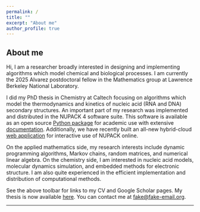 ```yaml
---
permalink: /
title: ""
excerpt: "About me"
author_profile: true
---
```


## About me

Hi, I am a researcher broadly interested in designing and implementing algorithms which model chemical and biological processes.
I am currently the 2025 Alvarez postdoctoral fellow in the Mathematics group at Lawrence Berkeley National Laboratory.

I did my PhD thesis in Chemistry at Caltech focusing on algorithms which model the thermodynamics and kinetics of nucleic acid (RNA and DNA) secondary structures.
An important part of my research was implemented and distributed in the NUPACK 4 software suite.
This software is available as an open source [Python package](https://www.nupack.org/download/overview) for academic use with extensive [documentation](https://docs.nupack.org/).
Additionally, we have recently built an all-new hybrid-cloud [web application](https://www.nupack.org/) for interactive use of NUPACK online.

On the applied mathematics side, my research interests include dynamic programming algorithms, Markov chains, random matrices, and numerical linear algebra.
On the chemistry side, I am interested in nucleic acid models, molecular dynamics simulation, and embedded methods for electronic structure.
I am also quite experienced in the efficient implementation and distribution of computational methods.

See the above toolbar for links to my CV and Google Scholar pages. 
My thesis is now available [here](https://thesis.library.caltech.edu/14456/). 
You can contact me at <a id="contact" href="">fake@fake-email.org</a>.

---
